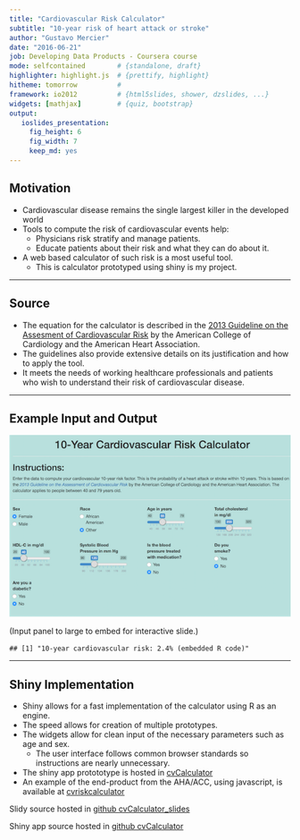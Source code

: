 ```yaml
---
title: "Cardiovascular Risk Calculator"
subtitle: "10-year risk of heart attack or stroke"
author: "Gustavo Mercier"
date: "2016-06-21"
job: Developing Data Products - Coursera course
mode: selfcontained        # {standalone, draft}
highlighter: highlight.js  # {prettify, highlight}
hitheme: tomorrow          #
framework: io2012          # {html5slides, shower, dzslides, ...}
widgets: [mathjax]         # {quiz, bootstrap}
output:
   ioslides_presentation:
     fig_height: 6
     fig_width: 7
     keep_md: yes
---
```




## Motivation

* Cardiovascular disease remains the single largest killer in the developed world
* Tools to compute the risk of cardiovascular events help:
    + Physicians risk stratify and manage patients.
    + Educate patients about their risk and what they can do about it.
* A web based calculator of such risk is a most useful tool.
    + This is calculator prototyped using shiny is my project.

---

## Source

* The equation for the calculator is described in the [2013 Guideline on the Assesment of Cardiovascular Risk](http://bit.ly/1Os6cgR) by the American College of Cardiology and the American Heart Association.
* The guidelines also provide extensive details on its justification and how to apply the tool.
* It meets the needs of working healthcare professionals and patients who wish to understand their risk of cardiovascular disease.

---

## Example Input and Output

![](./figures/cvcalc_screen_smaller.png)

(Input panel to large to embed for interactive slide.)

```
## [1] "10-year cardiovascular risk: 2.4% (embedded R code)"
```

---

## Shiny Implementation

* Shiny allows for a fast implementation of the calculator using R as an engine.
* The speed allows for creation of multiple prototypes.
* The widgets allow for clean input of the necessary parameters such as age and sex.
    + The user interface follows common browser standards so instructions are nearly unnecessary.
* The shiny app protototype is hosted in [cvCalculator](https://gamercier.shinyapps.io/cvCalculator/)
* An example of the end-product from the AHA/ACC, using javascript, is available at [cvriskcalculator](http://www.cvriskcalculator.com/)

Slidy source hosted in [github cvCalculator_slides](https://github.com/gamercier/cvCalculator_slides/tree/gh-pages)

Shiny app source hosted in [github cvCalculator](https://github.com/gamercier/cvCalculator)
